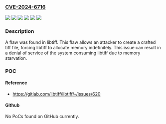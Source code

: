 ### [CVE-2024-6716](https://cve.mitre.org/cgi-bin/cvename.cgi?name=CVE-2024-6716)
![](https://img.shields.io/static/v1?label=Product&message=Red%20Hat%20Enterprise%20Linux%206&color=blue)
![](https://img.shields.io/static/v1?label=Product&message=Red%20Hat%20Enterprise%20Linux%207&color=blue)
![](https://img.shields.io/static/v1?label=Product&message=Red%20Hat%20Enterprise%20Linux%208&color=blue)
![](https://img.shields.io/static/v1?label=Product&message=Red%20Hat%20Enterprise%20Linux%209&color=blue)
![](https://img.shields.io/static/v1?label=Version&message=n%2Fa&color=blue)
![](https://img.shields.io/static/v1?label=Vulnerability&message=Uncontrolled%20Resource%20Consumption&color=brighgreen)

### Description

A flaw was found in libtiff. This flaw allows an attacker to create a crafted tiff file, forcing libtiff to allocate memory indefinitely. This issue can result in a denial of service of the system consuming libtiff due to memory starvation.

### POC

#### Reference
- https://gitlab.com/libtiff/libtiff/-/issues/620

#### Github
No PoCs found on GitHub currently.

